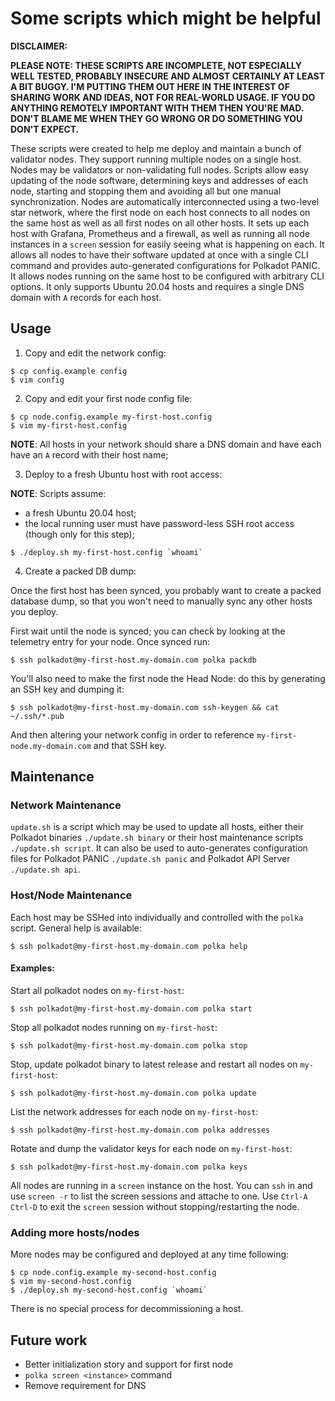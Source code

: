 # Some scripts which might be helpful

**DISCLAIMER:**

**PLEASE NOTE: THESE SCRIPTS ARE INCOMPLETE, NOT ESPECIALLY WELL TESTED, PROBABLY INSECURE AND ALMOST CERTAINLY AT LEAST A BIT BUGGY. I'M PUTTING THEM OUT HERE IN THE INTEREST OF SHARING WORK AND IDEAS, NOT FOR REAL-WORLD USAGE. IF YOU DO ANYTHING REMOTELY IMPORTANT WITH THEM THEN YOU'RE MAD. DON'T BLAME ME WHEN THEY GO WRONG OR DO SOMETHING YOU DON'T EXPECT.**

These scripts were created to help me deploy and maintain a bunch of validator nodes. They support running multiple nodes on a single host. Nodes may be validators or non-validating full nodes. Scripts allow easy updating of the node software, determining keys and addresses of each node, starting and stopping them and avoiding all but one manual synchronization. Nodes are automatically interconnected using a two-level star network, where the first node on each host connects to all nodes on the same host as well as all first nodes on all other hosts. It sets up each host with Grafana, Prometheus and a firewall, as well as running all node instances in a `screen` session for easily seeing what is happening on each. It allows all nodes to have their software updated at once with a single CLI command and provides auto-generated configurations for Polkadot PANIC. It allows nodes running on the same host to be configured with arbitrary CLI options. It only supports Ubuntu 20.04 hosts and requires a single DNS domain with `A` records for each host.

## Usage

1. Copy and edit the network config:

```
$ cp config.example config
$ vim config
```

2. Copy and edit your first node config file:

```
$ cp node.config.example my-first-host.config
$ vim my-first-host.config
```

**NOTE**: All hosts in your network should share a DNS domain and have each have an `A` record with their host name;

3. Deploy to a fresh Ubuntu host with root access:

**NOTE**: Scripts assume:

- a fresh Ubuntu 20.04 host;
- the local running user must have password-less SSH root access (though only for this step);

```
$ ./deploy.sh my-first-host.config `whoami`
```

4. Create a packed DB dump:

Once the first host has been synced, you probably want to create a packed database dump, so that you won't need to manually sync any other hosts you deploy.

First wait until the node is synced; you can check by looking at the telemetry entry for your node. Once synced run:

```
$ ssh polkadot@my-first-host.my-domain.com polka packdb
```

You'll also need to make the first node the Head Node: do this by generating an SSH key and dumping it:

```
$ ssh polkadot@my-first-host.my-domain.com ssh-keygen && cat ~/.ssh/*.pub
```

And then altering your network config in order to reference `my-first-node.my-domain.com` and that SSH key.

## Maintenance

### Network Maintenance

`update.sh` is a script which may be used to update all hosts, either their Polkadot binaries `./update.sh binary` or their host maintenance scripts `./update.sh script`. It can also be used to auto-generates configuration files for Polkadot PANIC `./update.sh panic` and Polkadot API Server `./update.sh api`.


### Host/Node Maintenance

Each host may be SSHed into individually and controlled with the `polka` script. General help is available:

```
$ ssh polkadot@my-first-host.my-domain.com polka help
```

#### Examples:

Start all polkadot nodes on `my-first-host`:
```
$ ssh polkadot@my-first-host.my-domain.com polka start   
```

Stop all polkadot nodes running on `my-first-host`:
```
$ ssh polkadot@my-first-host.my-domain.com polka stop    
```

Stop, update polkadot binary to latest release and restart all nodes on `my-first-host`:
```
$ ssh polkadot@my-first-host.my-domain.com polka update  
```

List the network addresses for each node on `my-first-host`:
```
$ ssh polkadot@my-first-host.my-domain.com polka addresses
```

Rotate and dump the validator keys for each node on `my-first-host`:
```
$ ssh polkadot@my-first-host.my-domain.com polka keys
```

All nodes are running in a `screen` instance on the host. You can `ssh` in and use `screen -r` to list the screen sessions and attache to one. Use `Ctrl-A Ctrl-D` to exit the `screen` session without stopping/restarting the node.

### Adding more hosts/nodes

More nodes may be configured and deployed at any time following:

```
$ cp node.config.example my-second-host.config
$ vim my-second-host.config
$ ./deploy.sh my-second-host.config `whoami`
```

There is no special process for decommissioning a host.

## Future work

- Better initialization story and support for first node
- `polka screen <instance>` command
- Remove requirement for DNS
